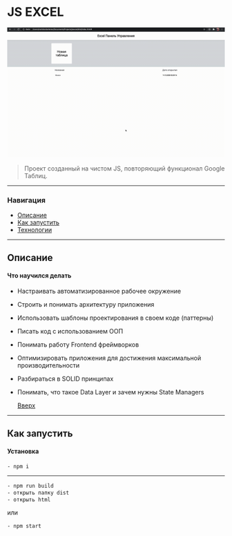 # JS EXCEL

![Project Image](./workingProject.gif)

> Проект созданный на чистом JS, повторяющий функционал Google Таблиц.

---

### Навигация

- [Описание](#description)
- [Как запустить](#how-to-use)
- [Технологии](#technologies)

---

## Описание

#### Что научился делать

- Настраивать автоматизированное
рабочее окружение
- Строить и понимать архитектуру приложения
- Использовать шаблоны проектирования
в своем коде (паттерны)
- Писать код с использованием ООП
- Понимать работу Frontend фреймворков
- Оптимизировать приложения для достижения максимальной производительности
- Разбираться в SOLID принципах
- Понимать, что такое Data Layer и зачем нужны State Managers

    [Вверх](#read-me-template)

---

## Как запустить

#### Установка

    - npm i
   ---

    - npm run build
    - открыть папку dist
    - открыть html

 или

    - npm start


